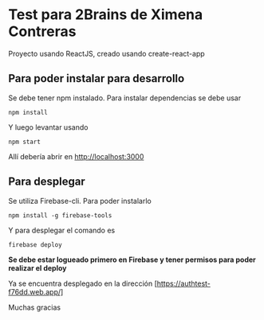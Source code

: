# Test para 2Brains de Ximena Contreras
Proyecto usando ReactJS, creado usando create-react-app
## Para poder instalar para desarrollo
Se debe tener npm instalado.
Para instalar dependencias se debe usar
```
npm install
```
Y luego levantar usando
```
npm start
```
Allí debería abrir en [http://localhost:3000](http://localhost:3000)
## Para desplegar
Se utiliza Firebase-cli. Para poder instalarlo
```
npm install -g firebase-tools
```
Y para desplegar el comando es
```
firebase deploy
````

**Se debe estar logueado primero en Firebase y tener permisos para poder realizar el deploy**

Ya se encuentra desplegado en la dirección [https://authtest-f76dd.web.app/]

Muchas gracias
